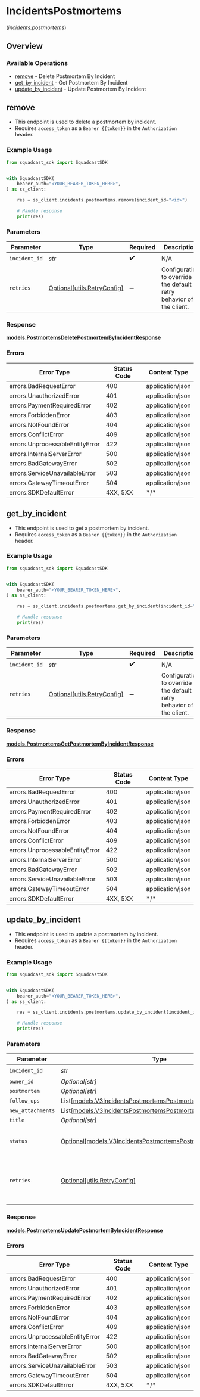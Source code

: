 # IncidentsPostmortems
(*incidents.postmortems*)

## Overview

### Available Operations

* [remove](#remove) - Delete Postmortem By Incident
* [get_by_incident](#get_by_incident) - Get Postmortem By Incident
* [update_by_incident](#update_by_incident) - Update Postmortem By Incident

## remove

*   This endpoint is used to delete a postmortem by incident.
*   Requires `access_token` as a `Bearer {{token}}` in the `Authorization` header.

### Example Usage

<!-- UsageSnippet language="python" operationID="Postmortems_deletePostmortemByIncident" method="delete" path="/v3/incidents/{incidentID}/postmortem" -->
```python
from squadcast_sdk import SquadcastSDK


with SquadcastSDK(
    bearer_auth="<YOUR_BEARER_TOKEN_HERE>",
) as ss_client:

    res = ss_client.incidents.postmortems.remove(incident_id="<id>")

    # Handle response
    print(res)

```

### Parameters

| Parameter                                                           | Type                                                                | Required                                                            | Description                                                         |
| ------------------------------------------------------------------- | ------------------------------------------------------------------- | ------------------------------------------------------------------- | ------------------------------------------------------------------- |
| `incident_id`                                                       | *str*                                                               | :heavy_check_mark:                                                  | N/A                                                                 |
| `retries`                                                           | [Optional[utils.RetryConfig]](../../models/utils/retryconfig.md)    | :heavy_minus_sign:                                                  | Configuration to override the default retry behavior of the client. |

### Response

**[models.PostmortemsDeletePostmortemByIncidentResponse](../../models/postmortemsdeletepostmortembyincidentresponse.md)**

### Errors

| Error Type                      | Status Code                     | Content Type                    |
| ------------------------------- | ------------------------------- | ------------------------------- |
| errors.BadRequestError          | 400                             | application/json                |
| errors.UnauthorizedError        | 401                             | application/json                |
| errors.PaymentRequiredError     | 402                             | application/json                |
| errors.ForbiddenError           | 403                             | application/json                |
| errors.NotFoundError            | 404                             | application/json                |
| errors.ConflictError            | 409                             | application/json                |
| errors.UnprocessableEntityError | 422                             | application/json                |
| errors.InternalServerError      | 500                             | application/json                |
| errors.BadGatewayError          | 502                             | application/json                |
| errors.ServiceUnavailableError  | 503                             | application/json                |
| errors.GatewayTimeoutError      | 504                             | application/json                |
| errors.SDKDefaultError          | 4XX, 5XX                        | \*/\*                           |

## get_by_incident

*   This endpoint is used to get a postmortem by incident.
*   Requires `access_token` as a `Bearer {{token}}` in the `Authorization` header.

### Example Usage

<!-- UsageSnippet language="python" operationID="Postmortems_getPostmortemByIncident" method="get" path="/v3/incidents/{incidentID}/postmortem" -->
```python
from squadcast_sdk import SquadcastSDK


with SquadcastSDK(
    bearer_auth="<YOUR_BEARER_TOKEN_HERE>",
) as ss_client:

    res = ss_client.incidents.postmortems.get_by_incident(incident_id="<id>")

    # Handle response
    print(res)

```

### Parameters

| Parameter                                                           | Type                                                                | Required                                                            | Description                                                         |
| ------------------------------------------------------------------- | ------------------------------------------------------------------- | ------------------------------------------------------------------- | ------------------------------------------------------------------- |
| `incident_id`                                                       | *str*                                                               | :heavy_check_mark:                                                  | N/A                                                                 |
| `retries`                                                           | [Optional[utils.RetryConfig]](../../models/utils/retryconfig.md)    | :heavy_minus_sign:                                                  | Configuration to override the default retry behavior of the client. |

### Response

**[models.PostmortemsGetPostmortemByIncidentResponse](../../models/postmortemsgetpostmortembyincidentresponse.md)**

### Errors

| Error Type                      | Status Code                     | Content Type                    |
| ------------------------------- | ------------------------------- | ------------------------------- |
| errors.BadRequestError          | 400                             | application/json                |
| errors.UnauthorizedError        | 401                             | application/json                |
| errors.PaymentRequiredError     | 402                             | application/json                |
| errors.ForbiddenError           | 403                             | application/json                |
| errors.NotFoundError            | 404                             | application/json                |
| errors.ConflictError            | 409                             | application/json                |
| errors.UnprocessableEntityError | 422                             | application/json                |
| errors.InternalServerError      | 500                             | application/json                |
| errors.BadGatewayError          | 502                             | application/json                |
| errors.ServiceUnavailableError  | 503                             | application/json                |
| errors.GatewayTimeoutError      | 504                             | application/json                |
| errors.SDKDefaultError          | 4XX, 5XX                        | \*/\*                           |

## update_by_incident

- This endpoint is used to update a postmortem by incident.
- Requires `access_token` as a `Bearer {{token}}` in the `Authorization` header.

### Example Usage

<!-- UsageSnippet language="python" operationID="Postmortems_updatePostmortemByIncident" method="put" path="/v3/incidents/{incidentID}/postmortem" -->
```python
from squadcast_sdk import SquadcastSDK


with SquadcastSDK(
    bearer_auth="<YOUR_BEARER_TOKEN_HERE>",
) as ss_client:

    res = ss_client.incidents.postmortems.update_by_incident(incident_id="<id>")

    # Handle response
    print(res)

```

### Parameters

| Parameter                                                                                                                           | Type                                                                                                                                | Required                                                                                                                            | Description                                                                                                                         |
| ----------------------------------------------------------------------------------------------------------------------------------- | ----------------------------------------------------------------------------------------------------------------------------------- | ----------------------------------------------------------------------------------------------------------------------------------- | ----------------------------------------------------------------------------------------------------------------------------------- |
| `incident_id`                                                                                                                       | *str*                                                                                                                               | :heavy_check_mark:                                                                                                                  | N/A                                                                                                                                 |
| `owner_id`                                                                                                                          | *Optional[str]*                                                                                                                     | :heavy_minus_sign:                                                                                                                  | N/A                                                                                                                                 |
| `postmortem`                                                                                                                        | *Optional[str]*                                                                                                                     | :heavy_minus_sign:                                                                                                                  | N/A                                                                                                                                 |
| `follow_ups`                                                                                                                        | List[[models.V3IncidentsPostmortemsPostmortemFollowUp](../../models/v3incidentspostmortemspostmortemfollowup.md)]                   | :heavy_minus_sign:                                                                                                                  | N/A                                                                                                                                 |
| `new_attachments`                                                                                                                   | List[[models.V3IncidentsPostmortemsPostmortemAttachmentRequest](../../models/v3incidentspostmortemspostmortemattachmentrequest.md)] | :heavy_minus_sign:                                                                                                                  | N/A                                                                                                                                 |
| `title`                                                                                                                             | *Optional[str]*                                                                                                                     | :heavy_minus_sign:                                                                                                                  | N/A                                                                                                                                 |
| `status`                                                                                                                            | [Optional[models.V3IncidentsPostmortemsPostmortemStatus]](../../models/v3incidentspostmortemspostmortemstatus.md)                   | :heavy_minus_sign:                                                                                                                  | Represents the status of a postmortem.                                                                                              |
| `retries`                                                                                                                           | [Optional[utils.RetryConfig]](../../models/utils/retryconfig.md)                                                                    | :heavy_minus_sign:                                                                                                                  | Configuration to override the default retry behavior of the client.                                                                 |

### Response

**[models.PostmortemsUpdatePostmortemByIncidentResponse](../../models/postmortemsupdatepostmortembyincidentresponse.md)**

### Errors

| Error Type                      | Status Code                     | Content Type                    |
| ------------------------------- | ------------------------------- | ------------------------------- |
| errors.BadRequestError          | 400                             | application/json                |
| errors.UnauthorizedError        | 401                             | application/json                |
| errors.PaymentRequiredError     | 402                             | application/json                |
| errors.ForbiddenError           | 403                             | application/json                |
| errors.NotFoundError            | 404                             | application/json                |
| errors.ConflictError            | 409                             | application/json                |
| errors.UnprocessableEntityError | 422                             | application/json                |
| errors.InternalServerError      | 500                             | application/json                |
| errors.BadGatewayError          | 502                             | application/json                |
| errors.ServiceUnavailableError  | 503                             | application/json                |
| errors.GatewayTimeoutError      | 504                             | application/json                |
| errors.SDKDefaultError          | 4XX, 5XX                        | \*/\*                           |